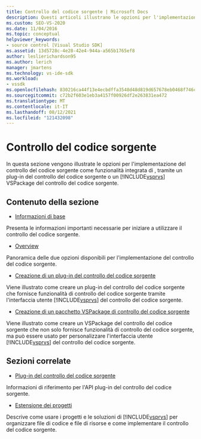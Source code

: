 ```yaml
---
title: Controllo del codice sorgente | Microsoft Docs
description: Questi articoli illustrano le opzioni per l'implementazione del controllo del codice sorgente come funzionalità integrata di Visual Studio, tramite un plug-in o un VSPackage.
ms.custom: SEO-VS-2020
ms.date: 11/04/2016
ms.topic: conceptual
helpviewer_keywords:
- source control [Visual Studio SDK]
ms.assetid: 13d5728c-4e28-42e4-944a-a565b1765ef8
author: leslierichardson95
ms.author: lerich
manager: jmartens
ms.technology: vs-ide-sdk
ms.workload:
- vssdk
ms.openlocfilehash: 830216ca44f13e4ecbdffa3548d48d819d657678eb0468f746c7f419dde99f56
ms.sourcegitcommit: c72b2f603e1eb3a4157f00926df2e263831ea472
ms.translationtype: MT
ms.contentlocale: it-IT
ms.lasthandoff: 08/12/2021
ms.locfileid: "121432098"
---
```

# <a name="source-control"></a>Controllo del codice sorgente
In questa sezione vengono illustrate le opzioni per l'implementazione del controllo del codice sorgente come funzionalità integrata di , tramite un plug-in del controllo del codice sorgente o un [!INCLUDE[vsprvs](../../code-quality/includes/vsprvs_md.md)] VSPackage del controllo del codice sorgente.

## <a name="in-this-section"></a>Contenuto della sezione
- [Informazioni di base](../../extensibility/internals/source-control-integration-essentials.md)

 Presenta le informazioni importanti necessarie per iniziare a utilizzare il controllo del codice sorgente.

- [Overview](../../extensibility/internals/source-control-integration-overview.md)

 Panoramica delle due opzioni disponibili per l'implementazione del controllo del codice sorgente.

- [Creazione di un plug-in del controllo del codice sorgente](../../extensibility/internals/creating-a-source-control-plug-in.md)

 Viene illustrato come creare un plug-in del controllo del codice sorgente che fornisce funzionalità di controllo del codice sorgente tramite l'interfaccia utente [!INCLUDE[vsprvs](../../code-quality/includes/vsprvs_md.md)] del controllo del codice sorgente.

- [Creazione di un pacchetto VSPackage di controllo del codice sorgente](../../extensibility/internals/creating-a-source-control-vspackage.md)

 Viene illustrato come creare un VSPackage del controllo del codice sorgente che non solo fornisce funzionalità di controllo del codice sorgente, ma può essere usato per personalizzare l'interfaccia utente [!INCLUDE[vsprvs](../../code-quality/includes/vsprvs_md.md)] del controllo del codice sorgente.

## <a name="related-sections"></a>Sezioni correlate
- [Plug-in del controllo del codice sorgente](../../extensibility/source-control-plug-ins.md)

 Informazioni di riferimento per l'API plug-in del controllo del codice sorgente.

- [Estensione dei progetti](../../extensibility/extending-projects.md)

 Descrive come usare i progetti e le soluzioni di [!INCLUDE[vsprvs](../../code-quality/includes/vsprvs_md.md)] per organizzare file di codice e file di risorse e come implementare il controllo del codice sorgente.
